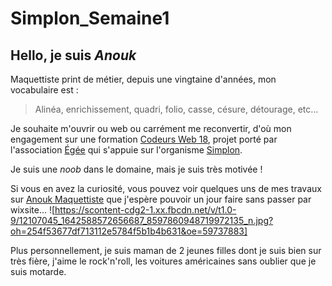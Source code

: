 # Simplon_Semaine1
## Hello, je suis _Anouk_
Maquettiste print de métier, depuis une vingtaine d'années, mon vocabulaire est :  
> Alinéa, enrichissement, quadri, folio, casse, césure, détourage, etc...  

Je souhaite m'ouvrir ou web ou carrément me reconvertir, d'où mon engagement sur une formation [Codeurs Web 18](https://www/codeursweb18.fr), projet porté par l'association [Égée](http://www.egee.asso.fr/) qui s'appuie sur l'organisme [Simplon](http://www.simplonline.com).

Je suis une _noob_ dans le domaine, mais je suis très motivée !

Si vous en avez la curiosité, vous pouvez voir quelques uns de mes travaux sur [Anouk Maquettiste](http://anoukgarin.wixsite.com/maquettiste) que j'espère pouvoir un jour faire sans passer par wixsite...
![https://scontent-cdg2-1.xx.fbcdn.net/v/t1.0-9/12107045_1642588572656687_8597860948719972135_n.jpg?oh=254f53677df713112e5784f5b1b4b631&oe=59737883]

Plus personnellement, je suis maman de 2 jeunes filles dont je suis bien sur très fière, j'aime le rock'n'roll, les voitures américaines sans oublier que je suis motarde.

